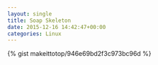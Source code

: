 ```yaml
---
layout: single                                                                                                              
title: Soap Skeleton                                                                                                                       
date: 2015-12-16 14:42:47+00:00                                                                                                                        
categories: Linux                                                                                                                
---                                                                                                                              
```


{% gist makeittotop/946e69bd2f3c973bc96d %}                                                                                                           

